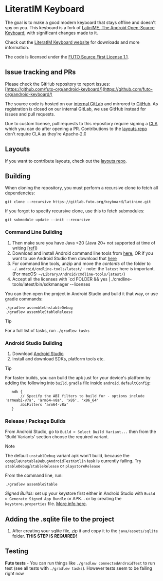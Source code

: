 # LiteratIM Keyboard

The goal is to make a good modern keyboard that stays offline and doesn't spy on you. This keyboard is a fork of [LatinIME, The Android Open-Source Keyboard](https://android.googlesource.com/platform/packages/inputmethods/LatinIME), with significant changes made to it.

Check out the [LiteratIM Keyboard website](https://keyboard.futo.org/) for downloads and more information.

The code is licensed under the [FUTO Source First License 1.1](LICENSE.md).

## Issue tracking and PRs

Please check the GitHub repository to report issues: [https://github.com/futo-org/android-keyboard/](https://github.com/futo-org/android-keyboard/)

The source code is hosted on our [internal GitLab](https://gitlab.futo.org/keyboard/latinime) and mirrored to [GitHub](https://github.com/futo-org/android-keyboard/). As registration is closed on our internal GitLab, we use GitHub instead for issues and pull requests.

Due to custom license, pull requests to this repository require signing a [CLA](https://cla.futo.org/) which you can do after opening a PR. Contributions to the [layouts repo](https://github.com/futo-org/futo-keyboard-layouts) don't require CLA as they're Apache-2.0

## Layouts

If you want to contribute layouts, check out the [layouts repo](https://github.com/futo-org/futo-keyboard-layouts).

## Building

When cloning the repository, you must perform a recursive clone to fetch all dependencies:
```
git clone --recursive https://gitlab.futo.org/keyboard/latinime.git
```

If you forgot to specify recursive clone, use this to fetch submodules:
```
git submodule update --init --recursive
```

### Command Line Building
1. Then make sure you have Java <20  (Java 20+ not supported at time of writing [[ref](https://docs.gradle.org/8.2/userguide/compatibility.html)])
2. Download and install Android command line tools from [here](https://developer.android.com/studio#command-line-tools-only), OR if you want to use Android Studio then download that [here](https://developer.android.com/studio)
3. For command line tools, unzip and move the *contents* of the folder to `~/.android/cmdline-tools/latest/` - note: the `latest` here is important. (For macOS: `~/Library/Android/cmdline-tools/latest/`)
4. Accept all the licenses with `cd FOLDER && yes | ./cmdline-tools/latest/bin/sdkmanager --licenses

You can then open the project in Android Studio and build it that way, or use gradle commands:
```
./gradlew assembleUnstableDebug
./gradlew assembleStableRelease
```

> [!TIP]
> For a full list of tasks, run `./gradlew tasks`


### Android Studio Building
1. Download [Android Studio](https://developer.android.com/studio)
2. Install and download SDKs, platform tools etc.

> [!TIP]
> For faster builds, you can build the apk just for your device's platform by adding the following into `build.gradle` file inside `android.defaultConfig`:
> ```
>    ndk {
>        // Specify the ABI filters to build for - options include 'armeabi-v7a', 'arm64-v8a', 'x86', 'x86_64'
>        abiFilters 'arm64-v8a'
>    }
> ```

### Release / Package Builds

From Android Studio, go to `Build > Select Build Variant...` then from the 'Build Variants' section choose the required variant.

> [!NOTE]
> The default `unstablDebug` variant apk won't build, because the `compileUnstableDebugAndroidTestKotlin` task is currently failing. Try `stableDebug`/`stableRelease` or `playstoreRelease`

From the command line, run:

`./gradlew assembleStable`

*Signed Builds:* set up your keystore first either in Android Studio with `Build > Generate Signed App Bundle` or APK... or by creating the `keystore.properties` file. [More info here](https://developer.android.com/studio/publish/app-signing#secure-shared-keystore).


## Adding the .sqlite file to the project

1. After creating your sqlite file, zip it and copy it to the `java/assets/sqlite` folder. **THIS STEP IS REQUIRED!**

## Testing

**Futo tests** - You can run things like `./gradlew connectedAndroidTest` to run test (see all tests with `./gradlew tasks`). However tests seem to be failing right now